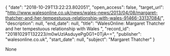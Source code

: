 {
  "date": "2018-10-29T13:22:23.802051", 
  "open_access": false, 
  "target_url": "http://www.walesonline.co.uk/news/wales-news/2013/04/08/margaret-thatcher-and-her-tempestuous-relationship-with-wales-91466-33137084/", 
  "description": null, 
  "end_date": null, 
  "title": "WalesOnline: Margaret Thatcher and her tempestuous relationship with Wales ", 
  "record_id": "20181029T132223/m0wUzIAsduyePg0G1+0TjA==", 
  "publisher": "walesonline.co.uk", 
  "start_date": null, 
  "subject": "Margaret Thatcher"
}

None